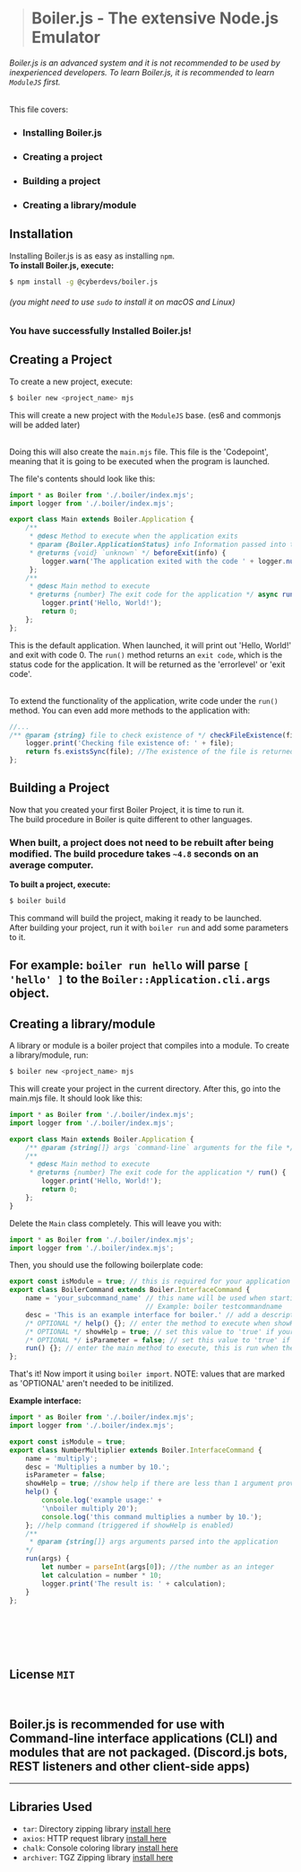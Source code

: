 > # **Boiler.js** - The extensive Node.js Emulator
###### Boiler.js is an advanced system and it is not recommended to be used by inexperienced developers. To learn Boiler.js, it is recommended to learn `ModuleJS` first.

This file covers: 
- ### Installing Boiler.js
- ### Creating a project
- ### Building a project
- ### Creating a library/module

## **Installation**
Installing Boiler.js is as easy as installing `npm`.<br>
**To install Boiler.js, execute:**
```sh
$ npm install -g @cyberdevs/boiler.js 
```
###### (you might need to use `sudo` to install it on macOS and Linux)
### You have successfully Installed Boiler.js!


## **Creating a Project**
To create a new project, execute:

```sh
$ boiler new <project_name> mjs
```

This will create a new project with the `ModuleJS` base. (es6 and commonjs will be added later)
<br><br>

Doing this will also create the `main.mjs` file.
This file is the 'Codepoint', meaning that it is going to be executed when the program is launched.
<br>

The file's contents should look like this:

```js
import * as Boiler from './.boiler/index.mjs';
import logger from './.boiler/index.mjs';

export class Main extends Boiler.Application {
    /**
     * @desc Method to execute when the application exits
     * @param {Boiler.ApplicationStatus} info Information passed into the method
     * @returns {void} `unknown` */ beforeExit(info) {
        logger.warn('The application exited with the code ' + logger.num(info.exitCode) + '.');
     };
    /** 
     * @desc Main method to execute
     * @returns {number} The exit code for the application */ async run() { 
        logger.print('Hello, World!');
        return 0;
    };
};
```

This is the default application. When launched, it will print out 'Hello, World!' and exit with code 0.
The `run()` method returns an `exit code`, which is the status code for the application.
It will be returned as the 'errorlevel' or 'exit code'.
<br><br>

To extend the functionality of the application, write code under the `run()` method.
You can even add more methods to the application with:

```js
//...
/** @param {string} file to check existence of */ checkFileExistence(file) {
    logger.print('Checking file existence of: ' + file);
    return fs.existsSync(file); //The existence of the file is returned by this function.
}; 
```

## **Building a Project**

Now that you created your first Boiler Project, it is time to run it.
<br> The build procedure in Boiler is quite different to other languages.
<br>

### When built, a project does not need to be rebuilt after being modified. The build procedure takes `~4.8` seconds on an average computer.
**To built a project, execute:**

```sh
$ boiler build
``` 


This command will build the project, making it ready to be launched.
<br>
After building your project, run it with `boiler run` and add some parameters to it.
<br>

**For example**: `boiler run hello` will parse `[ 'hello' ]` to the `Boiler::Application.cli.args` object.
---

## **Creating a library/module**

A library or module is a boiler project that compiles into a module.
To create a library/module, run:

```sh
$ boiler new <project_name> mjs
```

This will create your project in the current directory.
After this, go into the main.mjs file. It should look like this:

```js
import * as Boiler from './.boiler/index.mjs';
import logger from './.boiler/index.mjs';

export class Main extends Boiler.Application {
    /** @param {string[]} args `command-line` arguments for the file */ constructor(args) { super(); this.app = {}; this.app.args = args; };
    /** 
     * @desc Main method to execute
     * @returns {number} The exit code for the application */ run() { 
        logger.print('Hello, World!');
        return 0;
    };
}
```

Delete the `Main` class completely. This will leave you with:

```js
import * as Boiler from './.boiler/index.mjs';
import logger from './.boiler/index.mjs';
```

Then, you should use the following boilerplate code:

```js
export const isModule = true; // this is required for your application to be recognized as a module.
export class BoilerCommand extends Boiler.InterfaceCommand {
    name = 'your_subcommand_name' // this name will be used when starting your interface. (CANNOT INCLUDE SPACE)
                                  // Example: boiler testcommandname
    desc = 'This is an example interface for boiler.' // add a description to your command.
    /* OPTIONAL */ help() {}; // enter the method to execute when showHelp is 'true' and no arguments are provided
    /* OPTIONAL */ showHelp = true; // set this value to 'true' if your command requires arguments.
    /* OPTIONAL */ isParameter = false; // set this value to 'true' if your command should be treated like a parameter
    run() {}; // enter the main method to execute, this is run when the interface is launched successfully.
};
```

That's it! Now import it using `boiler import`.
NOTE: values that are marked as 'OPTIONAL' aren't needed to be initilized. 

**Example interface:**

```js
import * as Boiler from './.boiler/index.mjs';
import logger from './.boiler/index.mjs';

export const isModule = true;
export class NumberMultiplier extends Boiler.InterfaceCommand {
    name = 'multiply';
    desc = 'Multiplies a number by 10.';
    isParameter = false;
    showHelp = true; //show help if there are less than 1 argument provided to the application
    help() {
        console.log('example usage:' + 
        '\nboiler multiply 20');
        console.log('this command multiplies a number by 10.');
    }; //help command (triggered if showHelp is enabled)
    /** 
     * @param {string[]} args arguments parsed into the application
    */
    run(args) {
        let number = parseInt(args[0]); //the number as an integer
        let calculation = number * 10;
        logger.print('The result is: ' + calculation);
    }
};
```


<br><br><br></br>

## **License** `MIT`

<br>

## Boiler.js is recommended for use with Command-line interface applications (CLI) and modules that are not packaged. (Discord.js bots, REST listeners and other client-side apps)
---
## Libraries Used
* `tar`: Directory zipping library  [install here](https://www.npmjs.com/package/tar)
* `axios`: HTTP request library     [install here](https://www.npmjs.com/package/archiver)
* `chalk`: Console coloring library [install here](https://www.npmjs.com/package/chalk)
* `archiver`: TGZ Zipping library   [install here](https://www.npmjs.com/package/archiver)